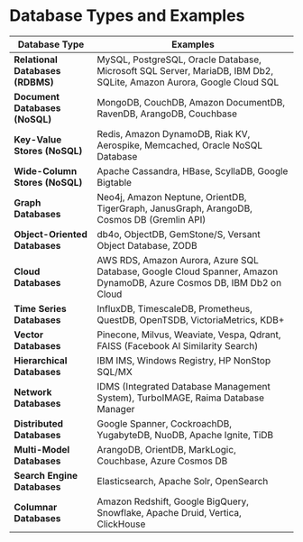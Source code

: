 # Database Types and Examples

| **Database Type** | **Examples** |
|-------------------|--------------|
| **Relational Databases (RDBMS)** | MySQL, PostgreSQL, Oracle Database, Microsoft SQL Server, MariaDB, IBM Db2, SQLite, Amazon Aurora, Google Cloud SQL |
| **Document Databases (NoSQL)** | MongoDB, CouchDB, Amazon DocumentDB, RavenDB, ArangoDB, Couchbase |
| **Key-Value Stores (NoSQL)** | Redis, Amazon DynamoDB, Riak KV, Aerospike, Memcached, Oracle NoSQL Database |
| **Wide-Column Stores (NoSQL)** | Apache Cassandra, HBase, ScyllaDB, Google Bigtable |
| **Graph Databases** | Neo4j, Amazon Neptune, OrientDB, TigerGraph, JanusGraph, ArangoDB, Cosmos DB (Gremlin API) |
| **Object-Oriented Databases** | db4o, ObjectDB, GemStone/S, Versant Object Database, ZODB |
| **Cloud Databases** | AWS RDS, Amazon Aurora, Azure SQL Database, Google Cloud Spanner, Amazon DynamoDB, Azure Cosmos DB, IBM Db2 on Cloud |
| **Time Series Databases** | InfluxDB, TimescaleDB, Prometheus, QuestDB, OpenTSDB, VictoriaMetrics, KDB+ |
| **Vector Databases** | Pinecone, Milvus, Weaviate, Vespa, Qdrant, FAISS (Facebook AI Similarity Search) |
| **Hierarchical Databases** | IBM IMS, Windows Registry, HP NonStop SQL/MX |
| **Network Databases** | IDMS (Integrated Database Management System), TurboIMAGE, Raima Database Manager |
| **Distributed Databases** | Google Spanner, CockroachDB, YugabyteDB, NuoDB, Apache Ignite, TiDB |
| **Multi-Model Databases** | ArangoDB, OrientDB, MarkLogic, Couchbase, Azure Cosmos DB |
| **Search Engine Databases** | Elasticsearch, Apache Solr, OpenSearch |
| **Columnar Databases** | Amazon Redshift, Google BigQuery, Snowflake, Apache Druid, Vertica, ClickHouse |
